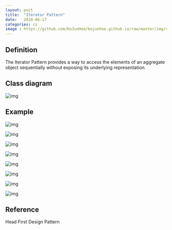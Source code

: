 ```yaml
---
layout: post
title:  "Iterator Pattern"
date:   2018-06-17
categories: cs
image : https://github.com/KoJunHee/kojunhee.github.io/raw/master/img/cs_img.jpg
---
```


## Definition

The Iterator Pattern provides a way to access the elements of an aggregate object sequentially without exposing its underlying representation. 

## Class diagram

![img](https://github.com/KoJunHee/kojunhee.github.io/raw/master/img/iterator01.png)

## Example

 ![img](https://github.com/KoJunHee/kojunhee.github.io/raw/master/img/iterator02.png)

![img](https://github.com/KoJunHee/kojunhee.github.io/raw/master/img/iterator03.png)

![img](https://github.com/KoJunHee/kojunhee.github.io/raw/master/img/iterator04.png)

![img](https://github.com/KoJunHee/kojunhee.github.io/raw/master/img/iterator05.png)

![img](https://github.com/KoJunHee/kojunhee.github.io/raw/master/img/iterator06.png)

![img](https://github.com/KoJunHee/kojunhee.github.io/raw/master/img/iterator07.png)

![img](https://github.com/KoJunHee/kojunhee.github.io/raw/master/img/iterator08.png)

![img](https://github.com/KoJunHee/kojunhee.github.io/raw/master/img/iterator09.png)

## Reference

Head First Design Pattern
